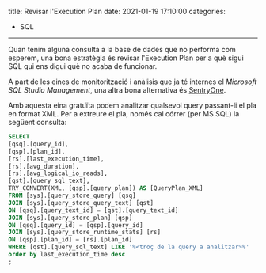 title: Revisar l'Execution Plan
date: 2021-01-19 17:10:00
categories:
  - SQL
---

Quan tenim alguna consulta a la base de dades que no performa com esperem, una bona estratègia és revisar l'Execution Plan per a què sigui SQL qui ens digui què no acaba de funcionar.

A part de les eines de monitorització i anàlisis que ja té internes el *Microsoft SQL Studio Management*, una altra bona alternativa és [SentryOne](https://www.sentryone.com/plan-explorer).

Amb aquesta eina gratuïta podem analitzar qualsevol query passant-li el pla en format XML. Per a extreure el pla, només cal córrer (per MS SQL) la següent consulta:

```sql
SELECT
[qsq].[query_id],
[qsp].[plan_id],
[rs].[last_execution_time],
[rs].[avg_duration],
[rs].[avg_logical_io_reads],
[qst].[query_sql_text],
TRY_CONVERT(XML, [qsp].[query_plan]) AS [QueryPlan_XML]
FROM [sys].[query_store_query] [qsq]
JOIN [sys].[query_store_query_text] [qst]
ON [qsq].[query_text_id] = [qst].[query_text_id]
JOIN [sys].[query_store_plan] [qsp]
ON [qsq].[query_id] = [qsp].[query_id]
JOIN [sys].[query_store_runtime_stats] [rs]
ON [qsp].[plan_id] = [rs].[plan_id]
WHERE [qst].[query_sql_text] LIKE '%<troç de la query a analitzar>%'
order by last_execution_time desc
;
```
